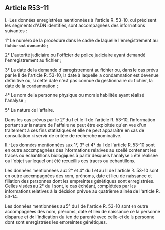 Article R53-11
----
I.-Les données enregistrées mentionnées à l'article R. 53-10, qui précisent les
segments d'ADN identifiés, sont accompagnées des informations suivantes :

1° Le numéro de la procédure dans le cadre de laquelle l'enregistrement au
fichier est demandé ;

2° L'autorité judiciaire ou l'officier de police judiciaire ayant demandé
l'enregistrement au fichier ;

3° La date de la demande d'enregistrement au fichier ou, dans le cas prévu par
le II de l'article R. 53-10, la date à laquelle la condamnation est devenue
définitive ou, si cette date n'est pas connue du gestionnaire du fichier, la
date de la condamnation ;

4° Le nom de la personne physique ou morale habilitée ayant réalisé l'analyse ;

5° La nature de l'affaire.

Dans les cas prévus par le 2° du I et le II de l'article R. 53-10, l'information
portant sur la nature de l'affaire ne peut être exploitée qu'en vue d'un
traitement à des fins statistiques et elle ne peut apparaître en cas de
consultation ni servir de critère de recherche nominative.

II.-Les données mentionnées aux 1°, 3° et 4° du I de l'article R. 53-10 sont en
outre accompagnées des informations relatives au scellé contenant les traces ou
échantillons biologiques à partir desquels l'analyse a été réalisée ou l'objet
sur lequel ont été recueillis ces traces ou échantillons.

Les données mentionnées aux 2° et 4° du I et au II de l'article R. 53-10 sont en
outre accompagnées des nom, prénoms, date et lieu de naissance et filiation des
personnes dont les empreintes génétiques sont enregistrées. Celles visées au 2°
du I sont, le cas échéant, complétées par les informations relatives à la
décision prévue au quatrième alinéa de l'article R. 53-14.

Les données mentionnées au 5° du I de l'article R. 53-10 sont en outre
accompagnées des nom, prénoms, date et lieu de naissance de la personne disparue
et de l'indication du lien de parenté avec celle-ci de la personne dont sont
enregistrées les empreintes génétiques.

